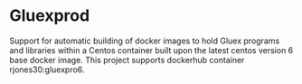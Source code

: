 # Gluexprod
Support for automatic building of docker images to hold Gluex programs and
libraries within a Centos container built upon the latest centos version 6
base docker image. This project supports dockerhub container rjones30:gluexpro6.
